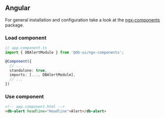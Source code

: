 ## Angular

For general installation and configuration take a look at the [ngx-components](https://www.npmjs.com/package/@db-ui/ngx-components) package.

### Load component

```ts app.component.ts
// app.component.ts
import { DBAlertModule } from '@db-ui/ngx-components';

@Component({
  // ...
  standalone: true,
  imports: [..., DBAlertModule],
  // ...
})
```

### Use component

```html app.component.html
<!-- app.component.html -->
<db-alert headline="Headline">Alert</db-alert>
```
